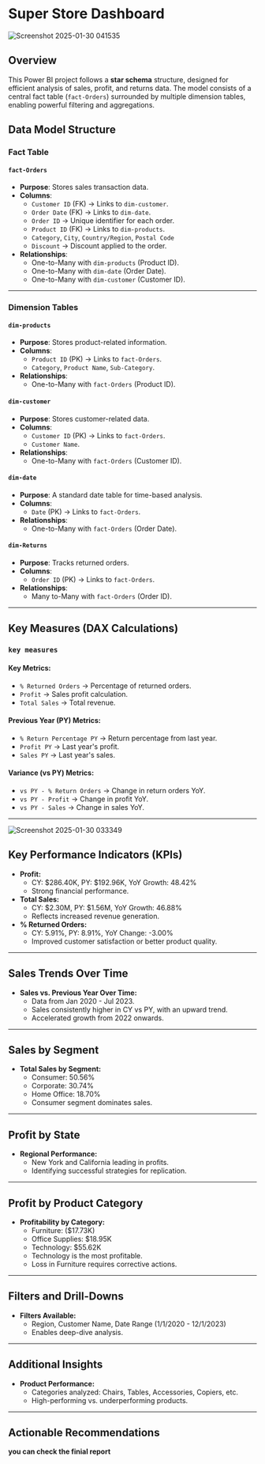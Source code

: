 
# Super Store Dashboard

![Screenshot 2025-01-30 041535](https://github.com/user-attachments/assets/172da686-c5c0-4cf4-ac5b-4d7947250454)

## Overview
This Power BI project follows a **star schema** structure, designed for efficient analysis of sales, profit, and returns data. The model consists of a central fact table (`fact-Orders`) surrounded by multiple dimension tables, enabling powerful filtering and aggregations.

## Data Model Structure

### Fact Table
#### `fact-Orders`
- **Purpose**: Stores sales transaction data.
- **Columns**:
  - `Customer ID` (FK) → Links to `dim-customer`.
  - `Order Date` (FK) → Links to `dim-date`.
  - `Order ID` → Unique identifier for each order.
  - `Product ID` (FK) → Links to `dim-products`.
  - `Category`, `City`, `Country/Region`, `Postal Code`
  - `Discount` → Discount applied to the order.
- **Relationships**:
  - One-to-Many with `dim-products` (Product ID).
  - One-to-Many with `dim-date` (Order Date).
  - One-to-Many with `dim-customer` (Customer ID).

---

### Dimension Tables
#### `dim-products`
- **Purpose**: Stores product-related information.
- **Columns**:
  - `Product ID` (PK) → Links to `fact-Orders`.
  - `Category`, `Product Name`, `Sub-Category`.
- **Relationships**:
  - One-to-Many with `fact-Orders` (Product ID).

#### `dim-customer`
- **Purpose**: Stores customer-related data.
- **Columns**:
  - `Customer ID` (PK) → Links to `fact-Orders`.
  - `Customer Name`.
- **Relationships**:
  - One-to-Many with `fact-Orders` (Customer ID).

#### `dim-date`
- **Purpose**: A standard date table for time-based analysis.
- **Columns**:
  - `Date` (PK) → Links to `fact-Orders`.
- **Relationships**:
  - One-to-Many with `fact-Orders` (Order Date).

#### `dim-Returns`
- **Purpose**: Tracks returned orders.
- **Columns**:
  - `Order ID` (PK) → Links to `fact-Orders`.
- **Relationships**:
  - Many to-Many with `fact-Orders` (Order ID).

---

## Key Measures (DAX Calculations)
### `key measures`
#### **Key Metrics:**
- `% Returned Orders` → Percentage of returned orders.
- `Profit` → Sales profit calculation.
- `Total Sales` → Total revenue.

#### **Previous Year (PY) Metrics:**
- `% Return Percentage PY` → Return percentage from last year.
- `Profit PY` → Last year's profit.
- `Sales PY` → Last year's sales.

#### **Variance (vs PY) Metrics:**
- `vs PY - % Return Orders` → Change in return orders YoY.
- `vs PY - Profit` → Change in profit YoY.
- `vs PY - Sales` → Change in sales YoY.

---

![Screenshot 2025-01-30 033349](https://github.com/user-attachments/assets/d27f3698-e720-4d30-af29-8d4b4a2c0914)


## Key Performance Indicators (KPIs)
- **Profit:**
  - CY: $286.40K, PY: $192.96K, YoY Growth: 48.42%
  - Strong financial performance.
- **Total Sales:**
  - CY: $2.30M, PY: $1.56M, YoY Growth: 46.88%
  - Reflects increased revenue generation.
- **% Returned Orders:**
  - CY: 5.91%, PY: 8.91%, YoY Change: -3.00%
  - Improved customer satisfaction or better product quality.

---

## Sales Trends Over Time
- **Sales vs. Previous Year Over Time:**
  - Data from Jan 2020 - Jul 2023.
  - Sales consistently higher in CY vs PY, with an upward trend.
  - Accelerated growth from 2022 onwards.

---

## Sales by Segment
- **Total Sales by Segment:**
  - Consumer: 50.56%
  - Corporate: 30.74%
  - Home Office: 18.70%
  - Consumer segment dominates sales.

---

## Profit by State
- **Regional Performance:**
  - New York and California leading in profits.
  - Identifying successful strategies for replication.

---

## Profit by Product Category
- **Profitability by Category:**
  - Furniture: ($17.73K)
  - Office Supplies: $18.95K
  - Technology: $55.62K
  - Technology is the most profitable.
  - Loss in Furniture requires corrective actions.

---

## Filters and Drill-Downs
- **Filters Available:**
  - Region, Customer Name, Date Range (1/1/2020 - 12/1/2023)
  - Enables deep-dive analysis.

---

## Additional Insights
- **Product Performance:**
  - Categories analyzed: Chairs, Tables, Accessories, Copiers, etc.
  - High-performing vs. underperforming products.

---

## Actionable Recommendations
 **you can check the finial report**
   


